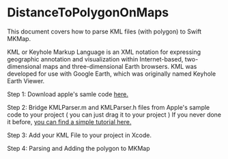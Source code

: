 # DistanceToPolygonOnMaps

This document covers how to parse KML files (with polygon) to Swift MKMap.

KML or Keyhole Markup Language is an XML notation for expressing geographic annotation and visualization within Internet-based, 
two-dimensional maps and three-dimensional Earth browsers. 
KML was developed for use with Google Earth, which was originally named Keyhole Earth Viewer.

Step 1:
Download apple's samle code [here.](https://developer.apple.com/library/archive/samplecode/KMLViewer/Listings/Classes_KMLParser_m.html)

Step 2:
Bridge KMLParser.m and KMLParser.h files from Apple's sample code to your project ( you can just drag it to your project )
If you never done it before, [you can find a simple tutorial here.](https://www.ios-blog.com/tutorials/objective-c/how-to-use-objective-c-classes-in-swift/)

Step 3:
Add your KML File to your project in Xcode.

Step 4:
Parsing and Adding the polygon to MKMap




